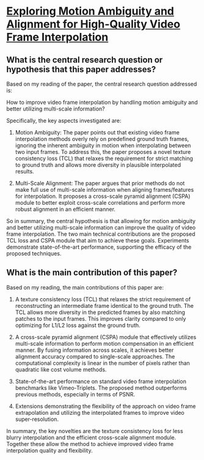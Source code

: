 # [Exploring Motion Ambiguity and Alignment for High-Quality Video Frame   Interpolation](https://arxiv.org/abs/2203.10291)

## What is the central research question or hypothesis that this paper addresses?

 Based on my reading of the paper, the central research question addressed is:

How to improve video frame interpolation by handling motion ambiguity and better utilizing multi-scale information? 

Specifically, the key aspects investigated are:

1. Motion Ambiguity: The paper points out that existing video frame interpolation methods overly rely on predefined ground truth frames, ignoring the inherent ambiguity in motion when interpolating between two input frames. To address this, the paper proposes a novel texture consistency loss (TCL) that relaxes the requirement for strict matching to ground truth and allows more diversity in plausible interpolated results. 

2. Multi-Scale Alignment: The paper argues that prior methods do not make full use of multi-scale information when aligning frames/features for interpolation. It proposes a cross-scale pyramid alignment (CSPA) module to better exploit cross-scale correlations and perform more robust alignment in an efficient manner.

So in summary, the central hypothesis is that allowing for motion ambiguity and better utilizing multi-scale information can improve the quality of video frame interpolation. The two main technical contributions are the proposed TCL loss and CSPA module that aim to achieve these goals. Experiments demonstrate state-of-the-art performance, supporting the efficacy of the proposed techniques.


## What is the main contribution of this paper?

 Based on my reading, the main contributions of this paper are:

1. A texture consistency loss (TCL) that relaxes the strict requirement of reconstructing an intermediate frame identical to the ground truth. The TCL allows more diversity in the predicted frames by also matching patches to the input frames. This improves clarity compared to only optimizing for L1/L2 loss against the ground truth.

2. A cross-scale pyramid alignment (CSPA) module that effectively utilizes multi-scale information to perform motion compensation in an efficient manner. By fusing information across scales, it achieves better alignment accuracy compared to single-scale approaches. The computational complexity is linear in the number of pixels rather than quadratic like cost volume methods.

3. State-of-the-art performance on standard video frame interpolation benchmarks like Vimeo-Triplets. The proposed method outperforms previous methods, especially in terms of PSNR.

4. Extensions demonstrating the flexibility of the approach on video frame extrapolation and utilizing the interpolated frames to improve video super-resolution.

In summary, the key novelties are the texture consistency loss for less blurry interpolation and the efficient cross-scale alignment module. Together these allow the method to achieve improved video frame interpolation quality and flexibility.
